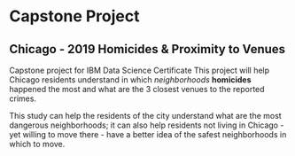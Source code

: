 # Capstone Project
## Chicago - 2019 Homicides & Proximity to Venues
Capstone project for IBM Data Science Certificate
This project will help Chicago residents understand in which <i>neighborhoods</i> <b>homicides</b> happened the most and what are the 3 closest venues to the reported crimes.

This study can help the residents of the city understand what are the most dangerous neighborhoods; it can also help residents not living in Chicago - yet willing to move there - have a better idea of the safest neighborhoods in which to move.
